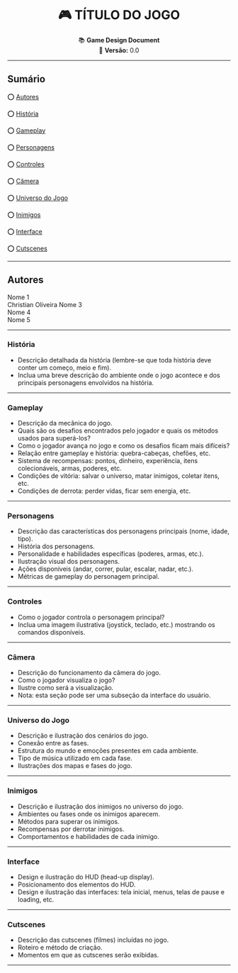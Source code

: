 <div align="center">

# :video_game: **TÍTULO DO JOGO**

:books: **Game Design Document**  
:bookmark: **Versão:** 0.0  

</div>

---

## **Sumário**

:o: [Autores](#autores)

:o: [História](#história)

:o: [Gameplay](#gameplay)

:o: [Personagens](#personagens)

:o: [Controles](#controles)

:o: [Câmera](#câmera)

:o: [Universo do Jogo](#universo-do-Jogo)

:o: [Inimigos](#inimigos)

:o: [Interface](#interface)

:o: [Cutscenes](#cutscenes)

---

## **Autores**
 Nome 1  
 Christian Oliveira
 Nome 3  
 Nome 4  
 Nome 5  

---

### **História**
- Descrição detalhada da história (lembre-se que toda história deve conter um começo, meio e fim).  
- Inclua uma breve descrição do ambiente onde o jogo acontece e dos principais personagens envolvidos na história.  

---

### **Gameplay**
- Descrição da mecânica do jogo.  
- Quais são os desafios encontrados pelo jogador e quais os métodos usados para superá-los?  
- Como o jogador avança no jogo e como os desafios ficam mais difíceis?  
- Relação entre gameplay e história: quebra-cabeças, chefões, etc.  
- Sistema de recompensas: pontos, dinheiro, experiência, itens colecionáveis, armas, poderes, etc.  
- Condições de vitória: salvar o universo, matar inimigos, coletar itens, etc.  
- Condições de derrota: perder vidas, ficar sem energia, etc.  

---

### **Personagens**
- Descrição das características dos personagens principais (nome, idade, tipo).  
- História dos personagens.  
- Personalidade e habilidades específicas (poderes, armas, etc.).  
- Ilustração visual dos personagens.  
- Ações disponíveis (andar, correr, pular, escalar, nadar, etc.).  
- Métricas de gameplay do personagem principal.  

---

### **Controles**
- Como o jogador controla o personagem principal?  
- Inclua uma imagem ilustrativa (joystick, teclado, etc.) mostrando os comandos disponíveis.  

---

### Câmera
- Descrição do funcionamento da câmera do jogo.  
- Como o jogador visualiza o jogo?  
- Ilustre como será a visualização.  
- Nota: esta seção pode ser uma subseção da interface do usuário.  

---

### **Universo do Jogo**
- Descrição e ilustração dos cenários do jogo.  
- Conexão entre as fases.  
- Estrutura do mundo e emoções presentes em cada ambiente.  
- Tipo de música utilizado em cada fase.  
- Ilustrações dos mapas e fases do jogo.  

---

### **Inimigos**
- Descrição e ilustração dos inimigos no universo do jogo.  
- Ambientes ou fases onde os inimigos aparecem.  
- Métodos para superar os inimigos.  
- Recompensas por derrotar inimigos.  
- Comportamentos e habilidades de cada inimigo.  

---

### **Interface**
- Design e ilustração do HUD (head-up display).  
- Posicionamento dos elementos do HUD.  
- Design e ilustração das interfaces: tela inicial, menus, telas de pause e loading, etc.  

---

### **Cutscenes**
- Descrição das cutscenes (filmes) incluídas no jogo.  
- Roteiro e método de criação.  
- Momentos em que as cutscenes serão exibidas.  

---